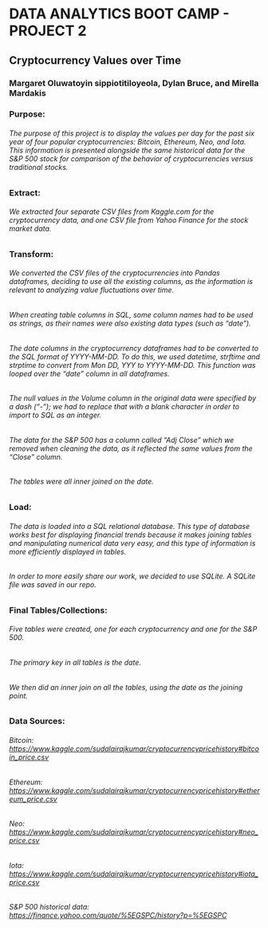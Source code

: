 # DATA ANALYTICS BOOT CAMP - PROJECT 2

## Cryptocurrency Values over Time
### Margaret Oluwatoyin sippiotitiloyeola, Dylan Bruce, and Mirella Mardakis


### Purpose: 
###### The purpose of this project is to display the values per day for the past six year of four popular cryptocurrencies: Bitcoin, Ethereum, Neo, and Iota. This information is presented alongside the same historical data for the S&P 500 stock for comparison of the behavior of cryptocurrencies versus traditional stocks. 

### Extract:
###### We extracted four separate CSV files from Kaggle.com for the cryptocurrency data, and one CSV file from Yahoo Finance for the stock market data. 

### Transform: 
###### 	We converted the CSV files of the cryptocurrencies into Pandas dataframes, deciding to use all the existing columns, as the information is relevant to analyzing value fluctuations over time.
###### When creating table columns in SQL, some column names had to be used as strings, as their names were also existing data types (such as “date”).
###### The date columns in the cryptocurrency dataframes had to be converted to the SQL format of YYYY-MM-DD. To do this, we used datetime, strftime and strptime to convert from Mon DD, YYY to YYYY-MM-DD. This function was looped over the “date” column in all dataframes. 
###### The null values in the Volume column in the original data were specified by a dash (“-”); we had to replace that with a blank character in order to import to SQL as an integer. 
###### The data for the S&P 500 has a column called “Adj Close” which we removed when cleaning the data, as it reflected the same values from the “Close” column.
###### The tables were all inner joined on the date. 


### Load:
###### The data is loaded into a SQL relational database. This type of database works best for displaying financial trends because it makes joining tables and manipulating numerical data very easy, and this type of information is more efficiently displayed in tables.
###### In order to more easily share our work, we decided to use SQLite. A SQLite file was saved in our repo.


### Final Tables/Collections: 
###### Five tables were created, one for each cryptocurrency and one for the S&P 500. 
###### The primary key in all tables is the date. 
###### We then did an inner join on all the tables, using the date as the joining point.



### Data Sources: 
###### Bitcoin: https://www.kaggle.com/sudalairajkumar/cryptocurrencypricehistory#bitcoin_price.csv
###### Ethereum: https://www.kaggle.com/sudalairajkumar/cryptocurrencypricehistory#ethereum_price.csv
###### Neo: https://www.kaggle.com/sudalairajkumar/cryptocurrencypricehistory#neo_price.csv
###### Iota: https://www.kaggle.com/sudalairajkumar/cryptocurrencypricehistory#iota_price.csv
###### S&P 500 historical data: https://finance.yahoo.com/quote/%5EGSPC/history?p=%5EGSPC 
